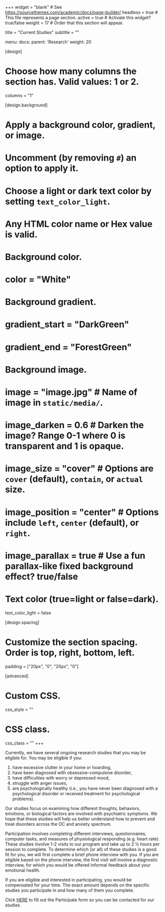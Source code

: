 +++
widget = "blank"  # See https://sourcethemes.com/academic/docs/page-builder/
headless = true  # This file represents a page section.
active = true  # Activate this widget? true/false
weight = 17  # Order that this section will appear.

title = "Current Studies"
subtitle = ""

menu:
  docs:
    parent: 'Research'
    weight: 20

[design]
  # Choose how many columns the section has. Valid values: 1 or 2.
  columns = "1"

[design.background]
  # Apply a background color, gradient, or image.
  #   Uncomment (by removing `#`) an option to apply it.
  #   Choose a light or dark text color by setting `text_color_light`.
  #   Any HTML color name or Hex value is valid.

  # Background color.
 #  color = "White"
  
  # Background gradient.
  # gradient_start = "DarkGreen"
  # gradient_end = "ForestGreen"
  
  # Background image.
  # image = "image.jpg"  # Name of image in `static/media/`.
  # image_darken = 0.6  # Darken the image? Range 0-1 where 0 is transparent and 1 is opaque.
  # image_size = "cover"  #  Options are `cover` (default), `contain`, or `actual` size.
  # image_position = "center"  # Options include `left`, `center` (default), or `right`.
  # image_parallax = true  # Use a fun parallax-like fixed background effect? true/false
  
  # Text color (true=light or false=dark).
  text_color_light = false

[design.spacing]
  # Customize the section spacing. Order is top, right, bottom, left.
  padding = ["20px", "0", "20px", "0"]

[advanced]
 # Custom CSS. 
 css_style = ""
 
 # CSS class.
 css_class = ""
+++

Currently, we have several ongoing research studies that you may be eligible for. You may be eligible if you:

1. have excessive clutter in your home or hoarding,
2. have been diagnosed with obsessive-compulsive disorder,
3. have difficulties with worry or depressed mood,
4. struggle with anger issues,
5. are psychologically healthy (i.e., you have never been diagnosed with a psychological disorder or received treatment for psychological problems).

Our studies focus on examining how different thoughts, behaviors, emotions, or biological factors are involved with psychiatric symptoms. We hope that these studies will help us better understand how to prevent and treat disorders across the OC and anxiety spectrum.

Participation involves completing different interviews, questionnaires, computer tasks, and measures of physiological responding (e.g. heart rate). These studies involve 1-2 visits to our program and take up to 2 ½ hours per session to complete. To determine which (or all) of these studies is a good fit for you, we will first complete a brief phone interview with you. If you are eligible based on the phone interview, the first visit will involve a diagnostic interview, for which you would be offered informal feedback about your emotional health.

If you are eligible and interested in participating, you would be compensated for your time. The exact amount depends on the specific studies you participate in and how many of them you complete.

Click [HERE](https://paso.psy.miami.edu/participate/index.html) to fill out the Participate form so you can be contacted for our studies. 
